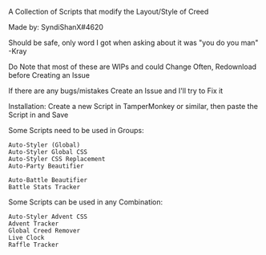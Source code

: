 A Collection of Scripts that modify the Layout/Style of Creed

Made by: SyndiShanX#4620

Should be safe, only word I got when asking about it was "you do you man" -Kray

Do Note that most of these are WIPs and could Change Often, Redownload before Creating an Issue

If there are any bugs/mistakes Create an Issue and I'll try to Fix it

Installation:
Create a new Script in TamperMonkey or similar, then paste the Script in and Save

Some Scripts need to be used in Groups:

```
Auto-Styler (Global)
Auto-Styler Global CSS
Auto-Styler CSS Replacement
Auto-Party Beautifier
```

```
Auto-Battle Beautifier
Battle Stats Tracker
```

Some Scripts can be used in any Combination:

```
Auto-Styler Advent CSS
Advent Tracker
Global Creed Remover
Live Clock
Raffle Tracker
```